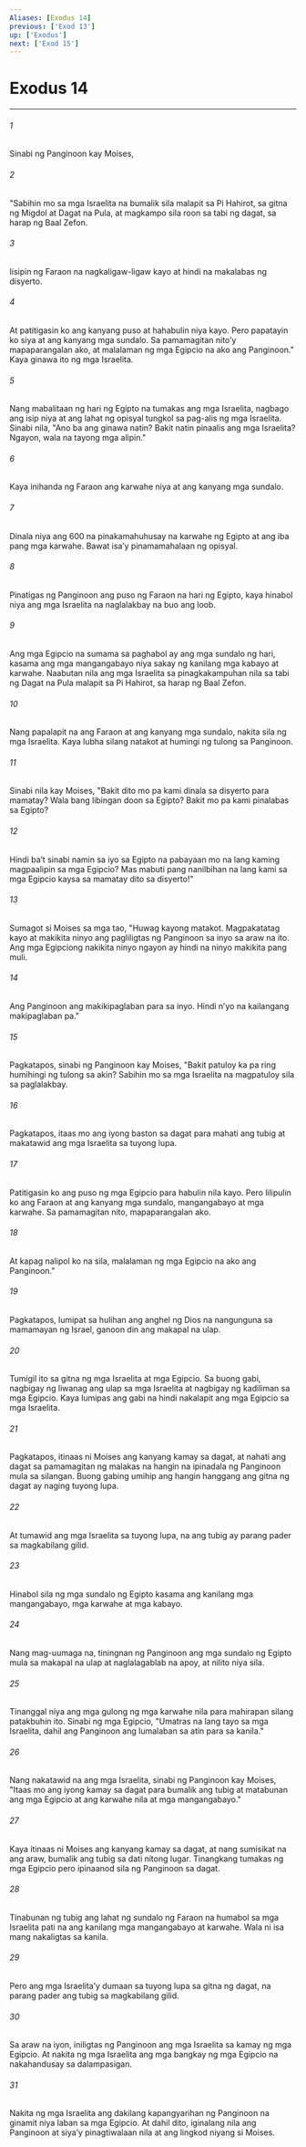 ```yaml
---
Aliases: [Exodus 14]
previous: ['Exod 13']
up: ['Exodus']
next: ['Exod 15']
---
```

# Exodus 14

***


###### 1 


Sinabi ng Panginoon kay Moises, 


###### 2 


"Sabihin mo sa mga Israelita na bumalik sila malapit sa Pi Hahirot, sa gitna ng Migdol at Dagat na Pula, at magkampo sila roon sa tabi ng dagat, sa harap ng Baal Zefon. 


###### 3 


Iisipin ng Faraon na nagkaligaw-ligaw kayo at hindi na makalabas ng disyerto. 


###### 4 


At patitigasin ko ang kanyang puso at hahabulin niya kayo. Pero papatayin ko siya at ang kanyang mga sundalo. Sa pamamagitan nitoʼy mapaparangalan ako, at malalaman ng mga Egipcio na ako ang Panginoon." Kaya ginawa ito ng mga Israelita. 


###### 5 


Nang mabalitaan ng hari ng Egipto na tumakas ang mga Israelita, nagbago ang isip niya at ang lahat ng opisyal tungkol sa pag-alis ng mga Israelita. Sinabi nila, "Ano ba ang ginawa natin? Bakit natin pinaalis ang mga Israelita? Ngayon, wala na tayong mga alipin." 


###### 6 


Kaya inihanda ng Faraon ang karwahe niya at ang kanyang mga sundalo. 


###### 7 


Dinala niya ang 600 na pinakamahuhusay na karwahe ng Egipto at ang iba pang mga karwahe. Bawat isaʼy pinamamahalaan ng opisyal. 


###### 8 


Pinatigas ng Panginoon ang puso ng Faraon na hari ng Egipto, kaya hinabol niya ang mga Israelita na naglalakbay na buo ang loob. 


###### 9 


Ang mga Egipcio na sumama sa paghabol ay ang mga sundalo ng hari, kasama ang mga mangangabayo niya sakay ng kanilang mga kabayo at karwahe. Naabutan nila ang mga Israelita sa pinagkakampuhan nila sa tabi ng Dagat na Pula malapit sa Pi Hahirot, sa harap ng Baal Zefon. 


###### 10 


Nang papalapit na ang Faraon at ang kanyang mga sundalo, nakita sila ng mga Israelita. Kaya lubha silang natakot at humingi ng tulong sa Panginoon. 


###### 11 


Sinabi nila kay Moises, "Bakit dito mo pa kami dinala sa disyerto para mamatay? Wala bang libingan doon sa Egipto? Bakit mo pa kami pinalabas sa Egipto? 


###### 12 


Hindi baʼt sinabi namin sa iyo sa Egipto na pabayaan mo na lang kaming magpaalipin sa mga Egipcio? Mas mabuti pang nanilbihan na lang kami sa mga Egipcio kaysa sa mamatay dito sa disyerto!" 


###### 13 


Sumagot si Moises sa mga tao, "Huwag kayong matakot. Magpakatatag kayo at makikita ninyo ang pagliligtas ng Panginoon sa inyo sa araw na ito. Ang mga Egipciong nakikita ninyo ngayon ay hindi na ninyo makikita pang muli. 


###### 14 


Ang Panginoon ang makikipaglaban para sa inyo. Hindi nʼyo na kailangang makipaglaban pa." 


###### 15 


Pagkatapos, sinabi ng Panginoon kay Moises, "Bakit patuloy ka pa ring humihingi ng tulong sa akin? Sabihin mo sa mga Israelita na magpatuloy sila sa paglalakbay. 


###### 16 


Pagkatapos, itaas mo ang iyong baston sa dagat para mahati ang tubig at makatawid ang mga Israelita sa tuyong lupa. 


###### 17 


Patitigasin ko ang puso ng mga Egipcio para habulin nila kayo. Pero lilipulin ko ang Faraon at ang kanyang mga sundalo, mangangabayo at mga karwahe. Sa pamamagitan nito, mapaparangalan ako. 


###### 18 


At kapag nalipol ko na sila, malalaman ng mga Egipcio na ako ang Panginoon." 


###### 19 


Pagkatapos, lumipat sa hulihan ang anghel ng Dios na nangunguna sa mamamayan ng Israel, ganoon din ang makapal na ulap. 


###### 20 


Tumigil ito sa gitna ng mga Israelita at mga Egipcio. Sa buong gabi, nagbigay ng liwanag ang ulap sa mga Israelita at nagbigay ng kadiliman sa mga Egipcio. Kaya lumipas ang gabi na hindi nakalapit ang mga Egipcio sa mga Israelita. 


###### 21 


Pagkatapos, itinaas ni Moises ang kanyang kamay sa dagat, at nahati ang dagat sa pamamagitan ng malakas na hangin na ipinadala ng Panginoon mula sa silangan. Buong gabing umihip ang hangin hanggang ang gitna ng dagat ay naging tuyong lupa. 


###### 22 


At tumawid ang mga Israelita sa tuyong lupa, na ang tubig ay parang pader sa magkabilang gilid. 


###### 23 


Hinabol sila ng mga sundalo ng Egipto kasama ang kanilang mga mangangabayo, mga karwahe at mga kabayo. 


###### 24 


Nang mag-uumaga na, tiningnan ng Panginoon ang mga sundalo ng Egipto mula sa makapal na ulap at naglalagablab na apoy, at nilito niya sila. 


###### 25 


Tinanggal niya ang mga gulong ng mga karwahe nila para mahirapan silang patakbuhin ito. Sinabi ng mga Egipcio, "Umatras na lang tayo sa mga Israelita, dahil ang Panginoon ang lumalaban sa atin para sa kanila." 


###### 26 


Nang nakatawid na ang mga Israelita, sinabi ng Panginoon kay Moises, "Itaas mo ang iyong kamay sa dagat para bumalik ang tubig at matabunan ang mga Egipcio at ang karwahe nila at mga mangangabayo." 


###### 27 


Kaya itinaas ni Moises ang kanyang kamay sa dagat, at nang sumisikat na ang araw, bumalik ang tubig sa dati nitong lugar. Tinangkang tumakas ng mga Egipcio pero ipinaanod sila ng Panginoon sa dagat. 


###### 28 


Tinabunan ng tubig ang lahat ng sundalo ng Faraon na humabol sa mga Israelita pati na ang kanilang mga mangangabayo at karwahe. Wala ni isa mang nakaligtas sa kanila. 


###### 29 


Pero ang mga Israelitaʼy dumaan sa tuyong lupa sa gitna ng dagat, na parang pader ang tubig sa magkabilang gilid. 


###### 30 


Sa araw na iyon, iniligtas ng Panginoon ang mga Israelita sa kamay ng mga Egipcio. At nakita ng mga Israelita ang mga bangkay ng mga Egipcio na nakahandusay sa dalampasigan. 


###### 31 


Nakita ng mga Israelita ang dakilang kapangyarihan ng Panginoon na ginamit niya laban sa mga Egipcio. At dahil dito, iginalang nila ang Panginoon at siyaʼy pinagtiwalaan nila at ang lingkod niyang si Moises.
